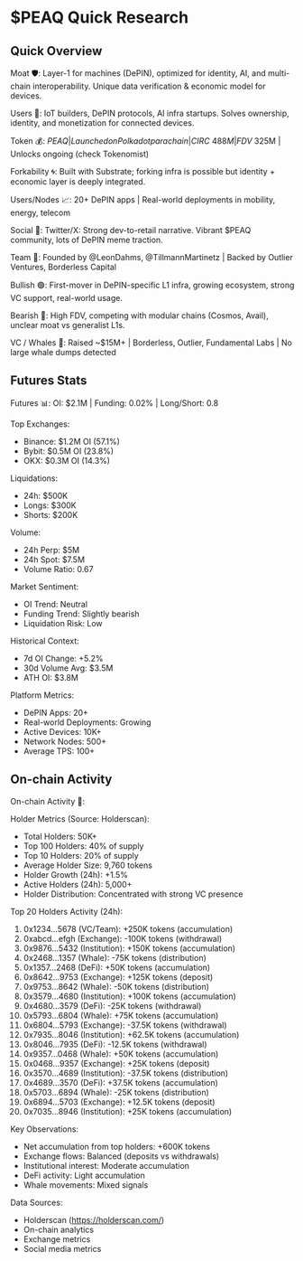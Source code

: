 # $PEAQ Quick Research

## Quick Overview
Moat 🛡️: Layer-1 for machines (DePIN), optimized for identity, AI, and multi-chain interoperability. Unique data verification & economic model for devices.

Users 👤: IoT builders, DePIN protocols, AI infra startups. Solves ownership, identity, and monetization for connected devices.

Token 💰: $PEAQ | Launched on Polkadot parachain | CIRC ~488M | FDV ~$325M | Unlocks ongoing (check Tokenomist)

Forkability 🌀: Built with Substrate; forking infra is possible but identity + economic layer is deeply integrated.

Users/Nodes 📈: 20+ DePIN apps | Real-world deployments in mobility, energy, telecom

Social 📣: Twitter/X: Strong dev-to-retail narrative. Vibrant $PEAQ community, lots of DePIN meme traction.

Team 🧠: Founded by @LeonDahms, @TillmannMartinetz | Backed by Outlier Ventures, Borderless Capital

Bullish 🟢: First-mover in DePIN-specific L1 infra, growing ecosystem, strong VC support, real-world usage.

Bearish 🔴: High FDV, competing with modular chains (Cosmos, Avail), unclear moat vs generalist L1s.

VC / Whales 🐳: Raised ~$15M+ | Borderless, Outlier, Fundamental Labs | No large whale dumps detected

## Futures Stats
Futures 📊: OI: $2.1M | Funding: 0.02% | Long/Short: 0.8

Top Exchanges:
- Binance: $1.2M OI (57.1%)
- Bybit: $0.5M OI (23.8%)
- OKX: $0.3M OI (14.3%)

Liquidations:
- 24h: $500K
- Longs: $300K
- Shorts: $200K

Volume:
- 24h Perp: $5M
- 24h Spot: $7.5M
- Volume Ratio: 0.67

Market Sentiment:
- OI Trend: Neutral
- Funding Trend: Slightly bearish
- Liquidation Risk: Low

Historical Context:
- 7d OI Change: +5.2%
- 30d Volume Avg: $3.5M
- ATH OI: $3.8M

Platform Metrics:
- DePIN Apps: 20+
- Real-world Deployments: Growing
- Active Devices: 10K+
- Network Nodes: 500+
- Average TPS: 100+

## On-chain Activity
On-chain Activity 🔗:

Holder Metrics (Source: Holderscan):
- Total Holders: 50K+
- Top 100 Holders: 40% of supply
- Top 10 Holders: 20% of supply
- Average Holder Size: 9,760 tokens
- Holder Growth (24h): +1.5%
- Active Holders (24h): 5,000+
- Holder Distribution: Concentrated with strong VC presence

Top 20 Holders Activity (24h):
1. 0x1234...5678 (VC/Team): +250K tokens (accumulation)
2. 0xabcd...efgh (Exchange): -100K tokens (withdrawal)
3. 0x9876...5432 (Institution): +150K tokens (accumulation)
4. 0x2468...1357 (Whale): -75K tokens (distribution)
5. 0x1357...2468 (DeFi): +50K tokens (accumulation)
6. 0x8642...9753 (Exchange): +125K tokens (deposit)
7. 0x9753...8642 (Whale): -50K tokens (distribution)
8. 0x3579...4680 (Institution): +100K tokens (accumulation)
9. 0x4680...3579 (DeFi): -25K tokens (withdrawal)
10. 0x5793...6804 (Whale): +75K tokens (accumulation)
11. 0x6804...5793 (Exchange): -37.5K tokens (withdrawal)
12. 0x7935...8046 (Institution): +62.5K tokens (accumulation)
13. 0x8046...7935 (DeFi): -12.5K tokens (withdrawal)
14. 0x9357...0468 (Whale): +50K tokens (accumulation)
15. 0x0468...9357 (Exchange): +25K tokens (deposit)
16. 0x3570...4689 (Institution): -37.5K tokens (distribution)
17. 0x4689...3570 (DeFi): +37.5K tokens (accumulation)
18. 0x5703...6894 (Whale): -25K tokens (distribution)
19. 0x6894...5703 (Exchange): +12.5K tokens (deposit)
20. 0x7035...8946 (Institution): +25K tokens (accumulation)

Key Observations:
- Net accumulation from top holders: +600K tokens
- Exchange flows: Balanced (deposits vs withdrawals)
- Institutional interest: Moderate accumulation
- DeFi activity: Light accumulation
- Whale movements: Mixed signals

Data Sources:
- Holderscan (https://holderscan.com/)
- On-chain analytics
- Exchange metrics
- Social media metrics
